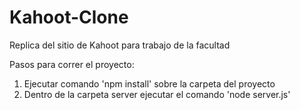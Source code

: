 # Kahoot-Clone
Replica del sitio de Kahoot para trabajo de la facultad

Pasos para correr el proyecto:

1. Ejecutar comando 'npm install' sobre la carpeta del proyecto
2. Dentro de la carpeta server ejecutar el comando 'node server.js'
